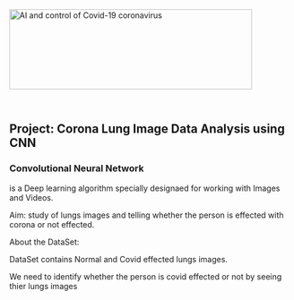 <img src="https://www.coe.int/documents/40452431/0/AI-COVID_870.jpg/b6efe57a-f2ee-e8b3-8900-1945c0167ace?t=1585306592000" jsaction="load:XAeZkd;" jsname="HiaYvf" class="n3VNCb KAlRDb" alt="AI and control of Covid-19 coronavirus" data-noaft="1" style="width: 433px; height: 143.338px; margin: 28.831px 0px;">


## Project: Corona Lung Image Data Analysis using CNN

<h3>Convolutional Neural Network</h3> is a Deep learning algorithm specially designaed for working with Images and Videos.

Aim: study of lungs images and telling whether the person is effected with corona or not effected.

About the DataSet:

DataSet contains Normal and Covid effected lungs images.

We need to identify whether the person is covid effected or not by seeing thier lungs images
